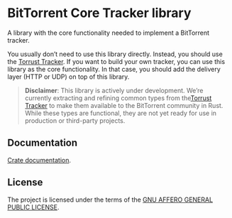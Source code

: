 # BitTorrent Core Tracker library

A library with the core functionality needed to implement a BitTorrent tracker.

You usually don’t need to use this library directly. Instead, you should use the [Torrust Tracker](https://github.com/torrust/torrust-tracker). If you want to build your own tracker, you can use this library as the core functionality. In that case, you should add the delivery layer (HTTP or UDP) on top of this library.

> **Disclaimer**: This library is actively under development. We’re currently extracting and refining common types from the[Torrust Tracker](https://github.com/torrust/torrust-tracker) to make them available to the BitTorrent community in Rust. While these types are functional, they are not yet ready for use in production or third-party projects.

## Documentation

[Crate documentation](https://docs.rs/bittorrent-tracker-core).

## License

The project is licensed under the terms of the [GNU AFFERO GENERAL PUBLIC LICENSE](./LICENSE).
